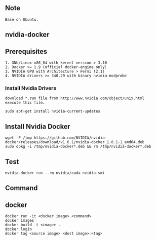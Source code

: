 Note
------------------------
    Base on Ubuntu.


nvidia-docker
-------------------------
## Prerequisites
    1. GNU/Linux x86_64 with kernel version > 3.10
    2. Docker >= 1.9 (official docker-engine only)
    3. NVIDIA GPU with Architecture > Fermi (2.1)
    4. NVIDIA drivers >= 340.29 with binary nvidia-modprobe

### Install Nvidia Drivers
    download *.run file from http://www.nvidia.com/object/unix.html
    execute this file.

    sudo apt-get install nvidia-current-updates

## Install Nvidia Docker
    wget -P /tmp https://github.com/NVIDIA/nvidia-docker/releases/download/v1.0.1/nvidia-docker_1.0.1-1_amd64.deb
    sudo dpkg -i /tmp/nvidia-docker*.deb && rm /tmp/nvidia-docker*.deb

## Test
    nvidia-docker run --rm nvidia/cuda nvidia-smi

Command
-----------------------------

## docker
    docker run -it <docker image> <command>
    docker images
    docker build -t <image> .
    docker login
    docker tag <source image> <dest image>:<tag>
